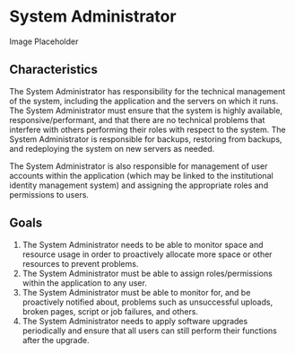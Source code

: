 # System Administrator

Image Placeholder

## Characteristics
The System Administrator has responsibility for the technical management of the system, including the application and the servers on which it runs.  The System Administrator must ensure that the system is highly available, responsive/performant, and that there are no technical problems that interfere with others performing their roles with respect to the system.  The System Administrator is responsible for backups, restoring from backups, and redeploying the system on new servers as needed.

The System Administrator is also responsible for management of user accounts within the application (which may be linked to the institutional identity management system) and assigning the appropriate roles and permissions to users.

## Goals
1. The System Administrator needs to be able to monitor space and resource usage in order to proactively allocate more space or other resources to prevent problems.
2. The System Administrator must be able to assign roles/permissions within the application to any user.
3. The System Administrator must be able to monitor for, and be proactively notified about, problems such as unsuccessful uploads, broken pages, script or job failures, and others.
4. The System Administrator needs to apply software upgrades periodically and ensure that all users can still perform their functions after the upgrade.
